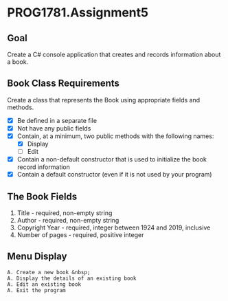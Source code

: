 # PROG1781.Assignment5
## Goal
Create a C# console application that creates and records information about a book.

## Book Class Requirements

Create a class that represents the Book using appropriate fields and methods.

* [x] Be defined in a separate file
* [x] Not have any public fields
* [x] Contain, at a minimum, two public methods with the following names:
    * [x] Display
    * [ ] Edit
* [x] Contain a non-default constructor that is used to initialize the book record information
* [x] Contain a default constructor (even if it is not used by your program)

## The Book Fields
1.	Title - required, non-empty string
1.	Author - required, non-empty string
1.	Copyright Year - required, integer between 1924 and 2019, inclusive
1.	Number of pages - required, positive integer

## Menu Display
	A. Create a new book &nbsp;
	A. Display the details of an existing book
	A. Edit an existing book
	A. Exit the program
